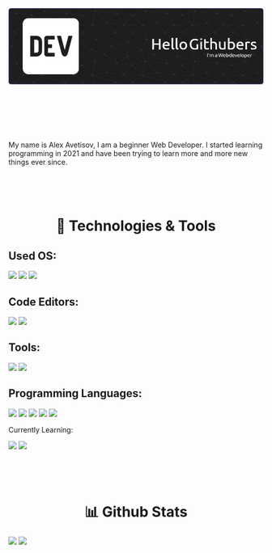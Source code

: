 ![Header](./static/github-header-image.png)

<div style="width: 100vw; height: 5rem;"></div>

My name is Alex Avetisov, I am a beginner Web Developer. I started learning programming in 2021 and have been trying to learn more and more new things ever since.

<div style="width: 100vw; height: 3rem;"></div>

<h1 style="text-align: center;">🔧 Technologies & Tools</h1>

<h2>Used OS:</h2>

![](https://img.shields.io/badge/MacOS-68589a?style=for-the-badge&logo=Apple&logoColor=white)
![](https://img.shields.io/badge/Windows-68589a?style=for-the-badge&logo=Windows&logoColor=white)
![](https://img.shields.io/badge/Linux-68589a?style=for-the-badge&logo=Linux&logoColor=white)

<h2>Code Editors:</h2>

![](https://img.shields.io/badge/VS_Code-68589a?style=for-the-badge&logo=visual-studio-code&logoColor=white)
![](https://img.shields.io/badge/Vim-68589a?style=for-the-badge&logo=Vim&logoColor=white)

<h2>Tools:</h2>

![](https://img.shields.io/badge/git-68589a?style=for-the-badge&logo=git&logoColor=white)
![](https://img.shields.io/badge/bash-68589a?style=for-the-badge&logo=GNU-Bash&logoColor=white)

<h2>Programming Languages:</h2>

![](https://img.shields.io/badge/javascript-68589a?style=for-the-badge&logo=javascript&logoColor=white)
![](https://img.shields.io/badge/react-68589a?style=for-the-badge&logo=react&logoColor=white)
![](https://img.shields.io/badge/webpack-68589a?style=for-the-badge&logo=webpack&logoColor=white)
![](https://img.shields.io/badge/scss-68589a?style=for-the-badge&logo=sass&logoColor=white)
![](https://img.shields.io/badge/typescript-68589a?style=for-the-badge&logo=typescript&logoColor=white)

<p>Currently Learning:</p>

![](https://img.shields.io/badge/rust-68589a?style=for-the-badge&logo=rust&logoColor=white)
![](https://img.shields.io/badge/node_js-68589a?style=for-the-badge&logo=node.js&logoColor=white)

<div style="width: 100vw; height: 3rem;"></div>

<h1 style="text-align: center;">📊 Github Stats</h1>

<span>
<img align="center" src="https://github-readme-stats.vercel.app/api/top-langs/?username=Alekanteri&theme=material-palenight&langs_count=3" />
</span>
<span>
<img align="center" src="https://github-readme-stats.vercel.app/api?username=Alekanteri&theme=material-palenight" />
</span>
